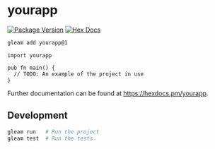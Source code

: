 # yourapp

[![Package Version](https://img.shields.io/hexpm/v/yourapp)](https://hex.pm/packages/yourapp)
[![Hex Docs](https://img.shields.io/badge/hex-docs-ffaff3)](https://hexdocs.pm/yourapp/)

```sh
gleam add yourapp@1
```
```gleam
import yourapp

pub fn main() {
  // TODO: An example of the project in use
}
```

Further documentation can be found at <https://hexdocs.pm/yourapp>.

## Development

```sh
gleam run   # Run the project
gleam test  # Run the tests
```
